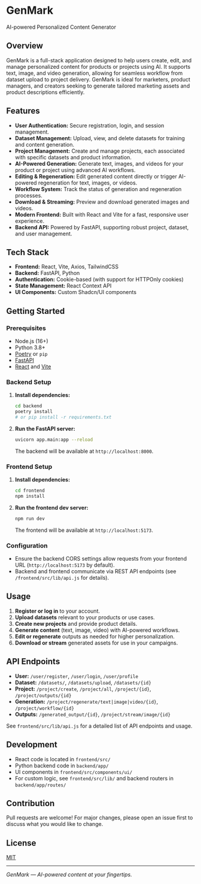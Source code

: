 # GenMark

AI-powered Personalized Content Generator

## Overview

GenMark is a full-stack application designed to help users create, edit, and manage personalized content for products or projects using AI. It supports text, image, and video generation, allowing for seamless workflow from dataset upload to project delivery. GenMark is ideal for marketers, product managers, and creators seeking to generate tailored marketing assets and product descriptions efficiently.

## Features

- **User Authentication:** Secure registration, login, and session management.
- **Dataset Management:** Upload, view, and delete datasets for training and content generation.
- **Project Management:** Create and manage projects, each associated with specific datasets and product information.
- **AI-Powered Generation:** Generate text, images, and videos for your product or project using advanced AI workflows.
- **Editing & Regeneration:** Edit generated content directly or trigger AI-powered regeneration for text, images, or videos.
- **Workflow System:** Track the status of generation and regeneration processes.
- **Download & Streaming:** Preview and download generated images and videos.
- **Modern Frontend:** Built with React and Vite for a fast, responsive user experience.
- **Backend API:** Powered by FastAPI, supporting robust project, dataset, and user management.

## Tech Stack

- **Frontend:** React, Vite, Axios, TailwindCSS
- **Backend:** FastAPI, Python
- **Authentication:** Cookie-based (with support for HTTPOnly cookies)
- **State Management:** React Context API
- **UI Components:** Custom Shadcn/UI components

## Getting Started

### Prerequisites

- Node.js (16+)
- Python 3.8+
- [Poetry](https://python-poetry.org/) or `pip`
- [FastAPI](https://fastapi.tiangolo.com/)
- [React](https://react.dev/) and [Vite](https://vitejs.dev/)

### Backend Setup

1. **Install dependencies:**

   ```sh
   cd backend
   poetry install
   # or pip install -r requirements.txt
   ```

2. **Run the FastAPI server:**

   ```sh
   uvicorn app.main:app --reload
   ```

   The backend will be available at `http://localhost:8000`.

### Frontend Setup

1. **Install dependencies:**

   ```sh
   cd frontend
   npm install
   ```

2. **Run the frontend dev server:**

   ```sh
   npm run dev
   ```

   The frontend will be available at `http://localhost:5173`.

### Configuration

- Ensure the backend CORS settings allow requests from your frontend URL (`http://localhost:5173` by default).
- Backend and frontend communicate via REST API endpoints (see `/frontend/src/lib/api.js` for details).

## Usage

1. **Register or log in** to your account.
2. **Upload datasets** relevant to your products or use cases.
3. **Create new projects** and provide product details.
4. **Generate content** (text, image, video) with AI-powered workflows.
5. **Edit or regenerate** outputs as needed for higher personalization.
6. **Download or stream** generated assets for use in your campaigns.

## API Endpoints

- **User:** `/user/register`, `/user/login`, `/user/profile`
- **Dataset:** `/datasets/`, `/datasets/upload`, `/datasets/{id}`
- **Project:** `/project/create`, `/project/all`, `/project/{id}`, `/project/outputs/{id}`
- **Generation:** `/project/regenerate/text|image|video/{id}`, `/project/workflow/{id}`
- **Outputs:** `/generated_output/{id}`, `/project/stream/image/{id}`

See `frontend/src/lib/api.js` for a detailed list of API endpoints and usage.

## Development

- React code is located in `frontend/src/`
- Python backend code in `backend/app/`
- UI components in `frontend/src/components/ui/`
- For custom logic, see `frontend/src/lib/` and backend routers in `backend/app/routes/`

## Contribution

Pull requests are welcome! For major changes, please open an issue first to discuss what you would like to change.

## License

[MIT](LICENSE)

---

_GenMark — AI-powered content at your fingertips._
